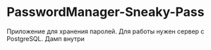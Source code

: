 # PasswordManager-Sneaky-Pass
Приложение для хранения паролей. Для работы нужен сервер с PostgreSQL. Дамп внутри

